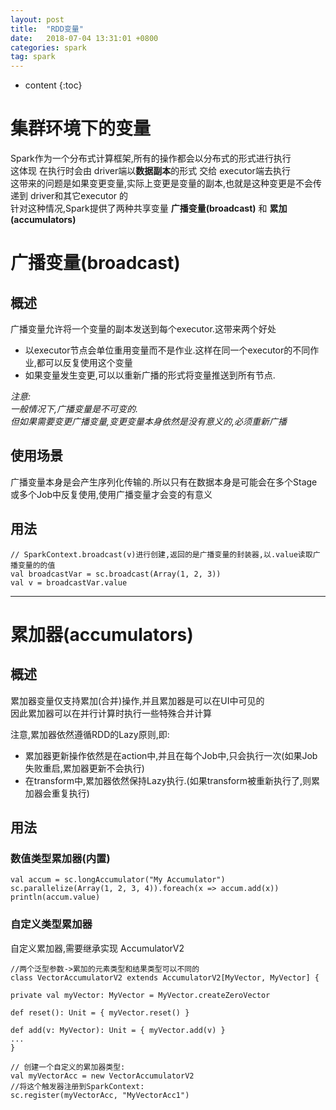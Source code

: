 ```yaml
---
layout: post
title:  "RDD变量"
date:   2018-07-04 13:31:01 +0800
categories: spark
tag: spark
---
```


* content
{:toc}


集群环境下的变量  
===

Spark作为一个分布式计算框架,所有的操作都会以分布式的形式进行执行  
这体现 在执行时会由 driver端以**数据副本**的形式 交给 executor端去执行  
这带来的问题是如果变更变量,实际上变更是变量的副本,也就是这种变更是不会传递到 driver和其它executor 的  
针对这种情况,Spark提供了两种共享变量  **广播变量(broadcast)** 和 **累加(accumulators)**    
# 广播变量(broadcast)  

## 概述

广播变量允许将一个变量的副本发送到每个executor.这带来两个好处  

* 以executor节点会单位重用变量而不是作业.这样在同一个executor的不同作业,都可以反复使用这个变量  
* 如果变量发生变更,可以以重新广播的形式将变量推送到所有节点.  

*注意:*  
  *一般情况下,广播变量是不可变的.*  
  *但如果需要变更广播变量,变更变量本身依然是没有意义的,必须重新广播*  

## 使用场景  

广播变量本身是会产生序列化传输的.所以只有在数据本身是可能会在多个Stage或多个Job中反复使用,使用广播变量才会变的有意义

## 用法
```
// SparkContext.broadcast(v)进行创建,返回的是广播变量的封装器,以.value读取广播变量的的值
val broadcastVar = sc.broadcast(Array(1, 2, 3))
val v = broadcastVar.value
```

---
# 累加器(accumulators)  

## 概述  
累加器变量仅支持累加(合并)操作,并且累加器是可以在UI中可见的  
因此累加器可以在并行计算时执行一些特殊合并计算  

注意,累加器依然遵循RDD的Lazy原则,即:  
* 累加器更新操作依然是在action中,并且在每个Job中,只会执行一次(如果Job失败重启,累加器更新不会执行)  
* 在transform中,累加器依然保持Lazy执行.(如果transform被重新执行了,则累加器会重复执行)  

## 用法  

### 数值类型累加器(内置)  
```
val accum = sc.longAccumulator("My Accumulator")
sc.parallelize(Array(1, 2, 3, 4)).foreach(x => accum.add(x))
println(accum.value)
```

### 自定义类型累加器  

自定义累加器,需要继承实现 AccumulatorV2  
```
//两个泛型参数->累加的元素类型和结果类型可以不同的
class VectorAccumulatorV2 extends AccumulatorV2[MyVector, MyVector] {

private val myVector: MyVector = MyVector.createZeroVector

def reset(): Unit = { myVector.reset() }

def add(v: MyVector): Unit = { myVector.add(v) }
...
}

// 创建一个自定义的累加器类型:
val myVectorAcc = new VectorAccumulatorV2
//将这个触发器注册到SparkContext:
sc.register(myVectorAcc, "MyVectorAcc1")
```

